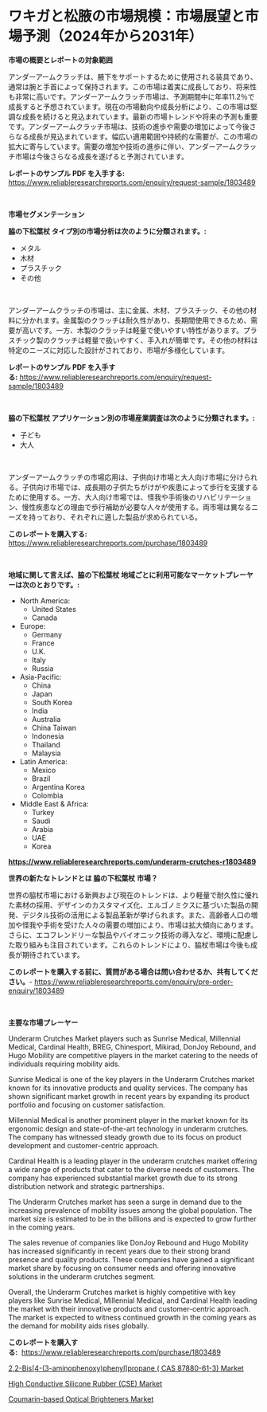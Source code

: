 <p><h1>ワキガと松腋の市場規模：市場展望と市場予測（2024年から2031年）</h1></p><p><strong>市場の概要とレポートの対象範囲</strong></p>
<p><p>アンダーアームクラッチは、腋下をサポートするために使用される装具であり、通常は腕と手首によって保持されます。この市場は着実に成長しており、将来性も非常に高いです。アンダーアームクラッチ市場は、予測期間中に年率11.2％で成長すると予想されています。現在の市場動向や成長分析により、この市場は堅調な成長を続けると見込まれています。最新の市場トレンドや将来の予測も重要です。アンダーアームクラッチ市場は、技術の進歩や需要の増加によって今後さらなる成長が見込まれています。幅広い適用範囲や持続的な需要が、この市場の拡大に寄与しています。需要の増加や技術の進歩に伴い、アンダーアームクラッチ市場は今後さらなる成長を遂げると予測されています。</p></p>
<p><strong>レポートのサンプル PDF を入手する:</strong> <a href="https://www.reliableresearchreports.com/enquiry/request-sample/1803489">https://www.reliableresearchreports.com/enquiry/request-sample/1803489</a></p>
<p>&nbsp;</p>
<p><strong>市場セグメンテーション</strong></p>
<p><strong>脇の下松葉杖 タイプ別の市場分析は次のように分類されます。:</strong></p>
<p><ul><li>メタル</li><li>木材</li><li>プラスチック</li><li>その他</li></ul></p>
<p>&nbsp;</p>
<p><p>アンダーアームクラッチの市場は、主に金属、木材、プラスチック、その他の材料に分かれます。金属製のクラッチは耐久性があり、長期間使用できるため、需要が高いです。一方、木製のクラッチは軽量で使いやすい特性があります。プラスチック製のクラッチは軽量で扱いやすく、手入れが簡単です。その他の材料は特定のニーズに対応した設計がされており、市場が多様化しています。</p></p>
<p><strong>レポートのサンプル PDF を入手する:</strong>&nbsp;<a href="https://www.reliableresearchreports.com/enquiry/request-sample/1803489">https://www.reliableresearchreports.com/enquiry/request-sample/1803489</a></p>
<p>&nbsp;</p>
<p><strong> 脇の下松葉杖 アプリケーション別の市場産業調査は次のように分類されます。:</strong></p>
<p><ul><li>子ども</li><li>大人</li></ul></p>
<p>&nbsp;</p>
<p><p>アンダーアームクラッチの市場応用は、子供向け市場と大人向け市場に分けられる。子供向け市場では、成長期の子供たちがけがや疾患によって歩行を支援するために使用する。一方、大人向け市場では、怪我や手術後のリハビリテーション、慢性疾患などの理由で歩行補助が必要な人々が使用する。両市場は異なるニーズを持っており、それぞれに適した製品が求められている。</p></p>
<p><strong>このレポートを購入する:</strong>&nbsp; <a href="https://www.reliableresearchreports.com/purchase/1803489">https://www.reliableresearchreports.com/purchase/1803489</a></p>
<p>&nbsp;</p>
<p><strong>地域に関して言えば、脇の下松葉杖 地域ごとに利用可能なマーケットプレーヤーは次のとおりです。:</strong></p>
<p><ul>
    <li>
        North America:
        <ul>
            <li>United States</li>
            <li>Canada</li>
        </ul>
    </li>
    <li>
        Europe:
        <ul>
            <li>Germany</li>
            <li>France</li>
            <li>U.K.</li>
            <li>Italy</li>
            <li>Russia</li>
        </ul>
    </li>
    <li>
        Asia-Pacific:
        <ul>
            <li>China</li>
            <li>Japan</li>
            <li>South Korea</li>
            <li>India</li>
            <li>Australia</li>
            <li>China Taiwan</li>
            <li>Indonesia</li>
            <li>Thailand</li>
            <li>Malaysia</li>
        </ul>
    </li>
    <li>
        Latin America:
        <ul>
            <li>Mexico</li>
            <li>Brazil</li>
            <li>Argentina Korea</li>
            <li>Colombia</li>
        </ul>
    </li>
    <li>
        Middle East & Africa:
        <ul>
            <li>Turkey</li>
            <li>Saudi</li>
            <li>Arabia</li>
            <li>UAE</li>
            <li>Korea</li>
        </ul>
    </li>
    </ul></p>
<p><strong><a href="https://www.reliableresearchreports.com/underarm-crutches-r1803489">https://www.reliableresearchreports.com/underarm-crutches-r1803489</a></strong>&nbsp;</p>
<p><strong>世界の新たなトレンドとは 脇の下松葉杖 市場？</strong></p>
<p><p>世界の脇杖市場における新興および現在のトレンドは、より軽量で耐久性に優れた素材の採用、デザインのカスタマイズ化、エルゴノミクスに基づいた製品の開発、デジタル技術の活用による製品革新が挙げられます。また、高齢者人口の増加や怪我や手術を受けた人々の需要の増加により、市場は拡大傾向にあります。さらに、エコフレンドリーな製品やバイオニック技術の導入など、環境に配慮した取り組みも注目されています。これらのトレンドにより、脇杖市場は今後も成長が期待されています。</p></p>
<p><strong>このレポートを購入する前に、質問がある場合は問い合わせるか、共有してください。</strong>- <a href="https://www.reliableresearchreports.com/enquiry/pre-order-enquiry/1803489">https://www.reliableresearchreports.com/enquiry/pre-order-enquiry/1803489</a></p>
<p>&nbsp;</p>
<p><strong>主要な市場プレーヤー</strong></p>
<p><p>Underarm Crutches Market players such as Sunrise Medical, Millennial Medical, Cardinal Health, BREG, Chinesport, Mikirad, DonJoy Rebound, and Hugo Mobility are competitive players in the market catering to the needs of individuals requiring mobility aids.</p><p>Sunrise Medical is one of the key players in the Underarm Crutches market known for its innovative products and quality services. The company has shown significant market growth in recent years by expanding its product portfolio and focusing on customer satisfaction.</p><p>Millennial Medical is another prominent player in the market known for its ergonomic design and state-of-the-art technology in underarm crutches. The company has witnessed steady growth due to its focus on product development and customer-centric approach.</p><p>Cardinal Health is a leading player in the underarm crutches market offering a wide range of products that cater to the diverse needs of customers. The company has experienced substantial market growth due to its strong distribution network and strategic partnerships.</p><p>The Underarm Crutches market has seen a surge in demand due to the increasing prevalence of mobility issues among the global population. The market size is estimated to be in the billions and is expected to grow further in the coming years.</p><p>The sales revenue of companies like DonJoy Rebound and Hugo Mobility has increased significantly in recent years due to their strong brand presence and quality products. These companies have gained a significant market share by focusing on consumer needs and offering innovative solutions in the underarm crutches segment.</p><p>Overall, the Underarm Crutches market is highly competitive with key players like Sunrise Medical, Millennial Medical, and Cardinal Health leading the market with their innovative products and customer-centric approach. The market is expected to witness continued growth in the coming years as the demand for mobility aids rises globally.</p></p>
<p><strong>このレポートを購入する:</strong>&nbsp;&nbsp;<a href="https://www.reliableresearchreports.com/purchase/1803489">https://www.reliableresearchreports.com/purchase/1803489</a></p>
<p><p><a href="https://www.linkedin.com/pulse/22-bis4-3-aminophenoxyphenylpropane-cas-87880-61-3-market-size-v75ie?trackingId=dAMVkXAwCiMLQygvwidoiQ%3D%3D">2,2-Bis[4-(3-aminophenoxy)phenyl]propane ( CAS 87880-61-3) Market</a></p><p><a href="https://www.linkedin.com/pulse/high-conductive-silicone-rubber-cse-market-offers-provide-insightful-qeqte?trackingId=g8r9aF3%2BQkzrq2PFBdfAWg%3D%3D">High Conductive Silicone Rubber (CSE) Market</a></p><p><a href="https://www.linkedin.com/pulse/insights-coumarin-based-optical-brighteners-market-size-analysing-zmkde?trackingId=XlszWEeropDdwq0MTrMIxw%3D%3D">Coumarin-based Optical Brighteners Market</a></p></p>